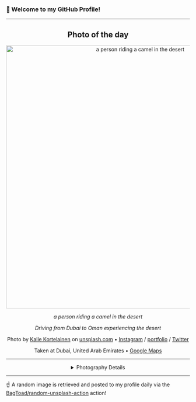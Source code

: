 ### 👋 Welcome to my GitHub Profile!

----
<div align="center">

## Photo of the day
  
  <a href="https://unsplash.com/photos/a-person-riding-a-camel-in-the-desert-3picpvVQiVM"><img width="720" src="https://images.unsplash.com/photo-1516074269859-f54ee0d65fa7?crop=entropy&cs=tinysrgb&fit=max&fm=jpg&ixid=M3w1OTQ0OTd8MHwxfHJhbmRvbXx8fHx8fHx8fDE3MjI2NjUyNzV8&ixlib=rb-4.0.3&q=80&w=1080" alt="a person riding a camel in the desert"></a>
  
  <em>a person riding a camel in the desert</em>
  
  <em>Driving from Dubai to Oman experiencing the desert</em>

  Photo by [Kalle Kortelainen](https://www.custodiancontent.com) on [unsplash.com](https://unsplash.com/) • [Instagram](https://instagram.com/custodiancontent) / [portfolio](https://www.custodiancontent.com) / [Twitter](https://twitter.com/custodian_co)
  
  Taken at Dubai, United Arab Emirates • [Google Maps](https://www.google.com/maps/search/?api=1&query=25.2048493,55.2707828)
  
  ---
  
<details>
<summary>Photography Details</summary>
  
| Parameter     | Value |
| ------------- | ----- |
| Camera Model  | Canon PowerShot G11 |
| Exposure Time | 1/1000 |
| Aperture      | 4.5 |
| Focal Length  | 30.5 |
| ISO           | 80 |
| Location      | Dubai, United Arab Emirates (United Arab Emirates) |
| Coordinates   | Latitude 25.2048493, Longitude 55.2707828 |

</details>

</div>

----

☝️ A random image is retrieved and posted to my profile daily via the [BagToad/random-unsplash-action](https://github.com/BagToad/random-unsplash-action) action!
